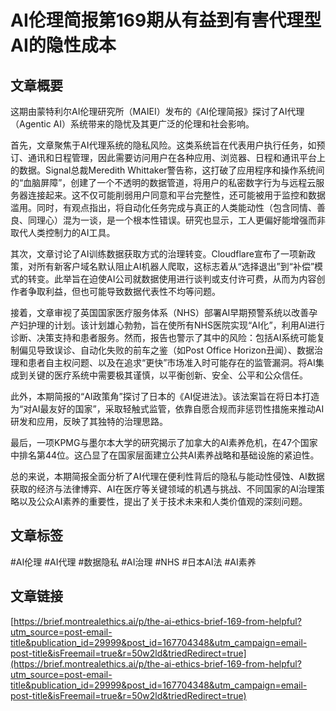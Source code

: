 # AI伦理简报第169期从有益到有害代理型AI的隐性成本

## 文章概要

这期由蒙特利尔AI伦理研究所（MAIEI）发布的《AI伦理简报》探讨了AI代理（Agentic AI）系统带来的隐忧及其更广泛的伦理和社会影响。

首先，文章聚焦于AI代理系统的隐私风险。这类系统旨在代表用户执行任务，如预订、通讯和日程管理，因此需要访问用户在各种应用、浏览器、日程和通讯平台上的数据。Signal总裁Meredith Whittaker警告称，这打破了应用程序和操作系统间的“血脑屏障”，创建了一个不透明的数据管道，将用户的私密数字行为与远程云服务器连接起来。这不仅可能削弱用户同意和平台完整性，还可能被用于监控和数据滥用。同时，有观点指出，将自动化任务完成与真正的人类能动性（包含同情、善良、同理心）混为一谈，是一个根本性错误。研究也显示，工人更偏好能增强而非取代人类控制力的AI工具。

其次，文章讨论了AI训练数据获取方式的治理转变。Cloudflare宣布了一项新政策，对所有新客户域名默认阻止AI机器人爬取，这标志着从“选择退出”到“补偿”模式的转变。此举旨在迫使AI公司就数据使用进行谈判或支付许可费，从而为内容创作者争取利益，但也可能导致数据代表性不均等问题。

接着，文章审视了英国国家医疗服务体系（NHS）部署AI早期预警系统以改善孕产妇护理的计划。该计划雄心勃勃，旨在使所有NHS医院实现“AI化”，利用AI进行诊断、决策支持和患者服务。然而，报告也警示了其中的风险：包括AI系统可能复制偏见导致误诊、自动化失败的前车之鉴（如Post Office Horizon丑闻）、数据治理和患者自主权问题、以及在追求“更快”市场准入时可能存在的监管漏洞。将AI集成到关键的医疗系统中需要极其谨慎，以平衡创新、安全、公平和公众信任。

此外，本期简报的“AI政策角”探讨了日本的《AI促进法》。该法案旨在将日本打造为“对AI最友好的国家”，采取轻触式监管，依靠自愿合规而非惩罚性措施来推动AI研发和应用，反映了其独特的治理思路。

最后，一项KPMG与墨尔本大学的研究揭示了加拿大的AI素养危机，在47个国家中排名第44位。这凸显了在国家层面建立公共AI素养战略和基础设施的紧迫性。

总的来说，本期简报全面分析了AI代理在便利性背后的隐私与能动性侵蚀、AI数据获取的经济与法律博弈、AI在医疗等关键领域的机遇与挑战、不同国家的AI治理策略以及公众AI素养的重要性，提出了关于技术未来和人类价值观的深刻问题。

## 文章标签

#AI伦理 #AI代理 #数据隐私 #AI治理 #NHS #日本AI法 #AI素养

## 文章链接

[https://brief.montrealethics.ai/p/the-ai-ethics-brief-169-from-helpful?utm_source=post-email-title&publication_id=29999&post_id=167704348&utm_campaign=email-post-title&isFreemail=true&r=50w2ld&triedRedirect=true](https://brief.montrealethics.ai/p/the-ai-ethics-brief-169-from-helpful?utm_source=post-email-title&publication_id=29999&post_id=167704348&utm_campaign=email-post-title&isFreemail=true&r=50w2ld&triedRedirect=true)